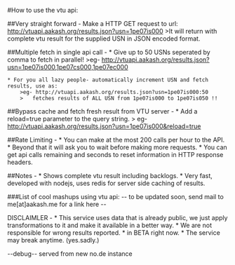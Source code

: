 #How to use the vtu api:


##Very straight forward -
	Make a HTTP GET request to url: http://vtuapi.aakash.org/results.json?usn=1pe07is000
	>It will return with complete vtu result for the supplied USN in JSON encoded format.
	

##Multiple fetch in single api call -
	* Give up to 50 USNs seperated by comma to fetch in parallel!
		>eg- http://vtuapi.aakash.org/results.json?usn=1pe07is000,1pe07cs000,1pe07ec000
		
	* For you all lazy people- automatically increment USN and fetch results, use as:
		>eg- http://vtuapi.aakash.org/results.json?usn=1pe07is000:50
		>	fetches results of ALL USN from 1pe07is000 to 1pe07is050 !!

##Bypass cache and fetch fresh result from VTU server -
	* Add a reload=true parameter to the query string.
		> eg- http://vtuapi.aakash.org/results.json?usn=1pe07is000&reload=true
		
##Rate Limiting -
	* You can make at the most 200 calls per hour to the API.
	* Beyond that it will ask you to wait before making more requests.
	* You can get api calls remaining and seconds to reset information in HTTP response headers.

		
##Notes -
	* Shows complete vtu result including backlogs.
	* Very fast, developed with nodejs, uses redis for server side caching of results.


###List of cool mashups using vtu api:
	-- to be updated soon, send mail to me[at]aakash.me for a link here --





DISCLAIMLER - 
	* This service uses data that is already public, we just apply transformations to it and make it available in a better way. 
	* We are not responsible for wrong results reported.
	* in BETA right now.
	* The service may break anytime. (yes.sadly.)
	
--debug--
served from new no.de instance
	
